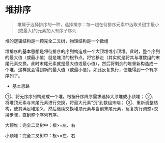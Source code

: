 # 堆排序

> 堆属于选择排序的一种，选择排序：每一趟在待排序元素中选取关键字最小(或最大)的元素加入有序子序列

堆的逻辑结构是一颗完全二叉树，物理结构是一个数组

堆排序的基本思想是将待排序的序列构造成一个大顶堆或小顶堆。此时，整个序列的最大值（或最小值）就是堆顶的根节点。将它移走（其实就是将其与堆数组的末尾元素交换，此时末尾元素就是最大值或最小值），然后将剩余的堆重新构造成一个堆，这样就会得到新的最大值（或最小值）。如此反复执行，便能得到一个有序序列了。

- 基本思路

①、将无序序列构建成一个堆，根据升序降序需求选择大顶堆或小顶堆； ②、将堆顶元素与末尾元素进行交换，将最大元素“沉”到数组末端； ③、重新调整结构，使其满足堆定义，然后继续交换堆顶元素与当前末尾元素，反复执行调整+交换步骤，直到整个序列有序。

大顶堆：完全二叉树中：根>=左、右

小顶堆：完全二叉树中：根<=左、右


